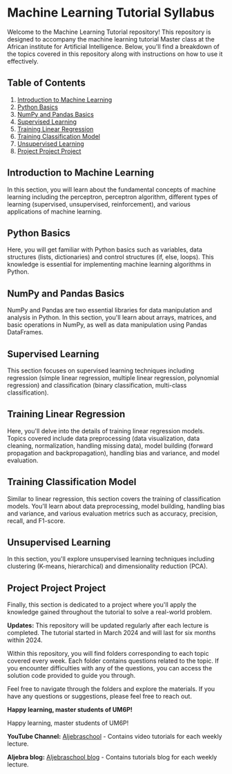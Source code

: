 # Machine Learning Tutorial Syllabus 

Welcome to the Machine Learning Tutorial repository! This repository is designed to accompany the machine learning tutorial Master class at the African institute for Artificial Intelligence. Below, you'll find a breakdown of the topics covered in this repository along with instructions on how to use it effectively.

## Table of Contents

1. [Introduction to Machine Learning](#introduction-to-machine-learning)
2. [Python Basics](#python-basics)
3. [NumPy and Pandas Basics](#numpy-and-pandas-basics)
4. [Supervised Learning](#supervised-learning)
5. [Training Linear Regression](#training-linear-regression)
6. [Training Classification Model](#training-classification-model)
7. [Unsupervised Learning](#unsupervised-learning)
8. [Project Project Project](#project-project-project)

## Introduction to Machine Learning
In this section, you will learn about the fundamental concepts of machine learning including the perceptron, perceptron algorithm, different types of learning (supervised, unsupervised, reinforcement), and various applications of machine learning.

## Python Basics
Here, you will get familiar with Python basics such as variables, data structures (lists, dictionaries) and control structures (if, else, loops). This knowledge is essential for implementing machine learning algorithms in Python.

## NumPy and Pandas Basics
NumPy and Pandas are two essential libraries for data manipulation and analysis in Python. In this section, you'll learn about arrays, matrices, and basic operations in NumPy, as well as data manipulation using Pandas DataFrames.

## Supervised Learning
This section focuses on supervised learning techniques including regression (simple linear regression, multiple linear regression, polynomial regression) and classification (binary classification, multi-class classification).

## Training Linear Regression
Here, you'll delve into the details of training linear regression models. Topics covered include data preprocessing (data visualization, data cleaning, normalization, handling missing data), model building (forward propagation and backpropagation), handling bias and variance, and model evaluation.

## Training Classification Model
Similar to linear regression, this section covers the training of classification models. You'll learn about data preprocessing, model building, handling bias and variance, and various evaluation metrics such as accuracy, precision, recall, and F1-score.

## Unsupervised Learning
In this section, you'll explore unsupervised learning techniques including clustering (K-means, hierarchical) and dimensionality reduction (PCA).

## Project Project Project
Finally, this section is dedicated to a project where you'll apply the knowledge gained throughout the tutorial to solve a real-world problem.

**Updates:** This repository will be updated regularly after each lecture is completed. The tutorial started in March 2024 and will last for six months within 2024.

Within this repository, you will find folders corresponding to each topic covered every week. Each folder contains questions related to the topic. If you encounter difficulties with any of the questions, you can access the solution code provided to guide you through.

Feel free to navigate through the folders and explore the materials. If you have any questions or suggestions, please feel free to reach out.

**Happy learning, master students of UM6P!**

Happy learning, master students of UM6P!

**YouTube Channel:** [Aljebraschool](https://www.youtube.com/aljebraschool) - Contains video tutorials for each weekly lecture.

**Aljebra blog:** [Aljebraschool blog](https://aljebraschool.hashnode.dev) - Contains tutorials blog for each weekly lecture.

